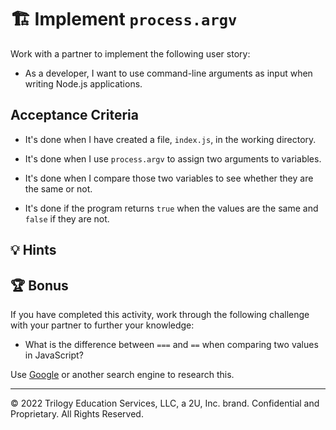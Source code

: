 # 🏗️ Implement `process.argv`

Work with a partner to implement the following user story:

* As a developer, I want to use command-line arguments as input when writing Node.js applications.

## Acceptance Criteria

* It's done when I have created a file, `index.js`, in the working directory.

* It's done when I use `process.argv` to assign two arguments to variables.

* It's done when I compare those two variables to see whether they are the same or not.

* It's done if the program returns `true` when the values are the same and `false` if they are not. 

## 💡 Hints

<!-- How many different ways can you solve this problem? Remember that there is not just one correct solution. -->

## 🏆 Bonus

If you have completed this activity, work through the following challenge with your partner to further your knowledge:

* What is the difference between `===` and `==` when comparing two values in JavaScript?

Use [Google](https://www.google.com) or another search engine to research this.

---

© 2022 Trilogy Education Services, LLC, a 2U, Inc. brand. Confidential and Proprietary. All Rights Reserved.